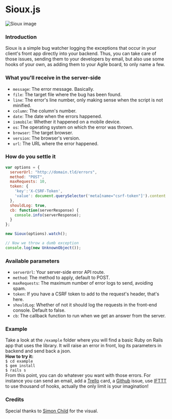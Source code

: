 # Sioux.js

![Sioux image](https://d30y9cdsu7xlg0.cloudfront.net/png/4816-84.png)

### Introduction

Sioux is a simple bug watcher logging the exceptions that occur in your client's front app directly into your backend. Thus, you can take care of those issues, sending them to your developers by email, but also use some hooks of your own, as adding them to your Agile board, to only name a few.  

### What you'll receive in the server-side

- `message`: The error message. Basically.  
- `file`: The target file where the bug has been found.  
- `line`: The error's line number, only making sense when the script is not minified.  
- `column`: The column's number.  
- `date`: The date when the errors happened.  
- `ismobile`: Whether it happened on a mobile device.  
- `os`: The operating system on which the error was thrown.  
- `browser`: The target browser.  
- `version`: The browser's version.  
- `url`: The URL where the error happened.  

### How do you settle it

```javascript
var options = {
  serverUrl: "http://domain.tld/errors",
  method: "POST",
  maxRequests: 10,
  token: {
    'key':'X-CSRF-Token',
    'value': document.querySelector('meta[name="csrf-token"]').content
  },
  shouldLog: true,
  cb: function(serverResponse) {
    console.info(serverResponse);
  }
};

new Sioux(options).watch();

// Now we throw a dumb exception
console.log(new UnknownObject());
```

### Available parameters

- `serverUrl`: Your server-side error API route.  
- `method`: The method to apply, default to POST.  
- `maxRequests`: The maximum number of error logs to send, avoiding spam.  
- `token`: If you have a CSRF token to add to the request's header, that's here.  
- `shouldLog`: Whether of not it should log the requests in the front-end console. Default to false.  
- `cb`: The callback function to run when we get an answer from the server.  

### Example

Take a look at the `/example` folder where you will find a basic Ruby on Rails app that uses the library. It will raise an error in front, log its parameters in backend and send back a json.  
__How to try it:__  
`$ cd example`  
`$ gem install`  
`$ rails s`  
From this point, you can do whatever you want with those errors. For instance you can send an email, add a [Trello](http://trello.com) card, a [Github](http://github.com) issue, use [IFTTT](http://ifft.com) to use thousand of hooks, actually the only limit is your imagination!

### Credits

Special thanks to [Simon Child](http://thenounproject.com/Simon%20Child/) for the visual.
